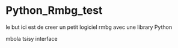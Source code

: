 # Python_Rmbg_test
 le but ici est de creer un petit logiciel rmbg avec une library Python
 
 mbola tsisy  interface